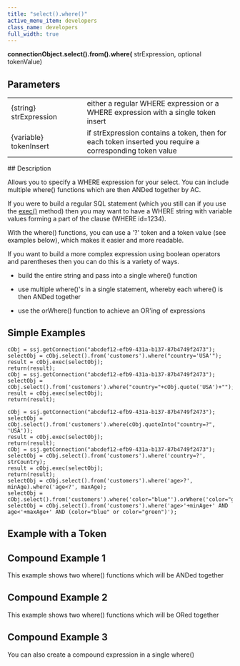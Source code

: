 ```yaml
---
title: "select().where()"
active_menu_item: developers
class_name: developers
full_width: true
---
```



**connectionObject.select().from().where(** strExpression, optional tokenValue)

## Parameters

<table>
<tr>
<td width="181">
{string} strExpression

</td>
<td width="18">
</td>
<td width="681">
either a regular WHERE expression or a WHERE expression with a single token insert

</td>
</tr>
<tr>
<td width="181">
{variable} tokenInsert

</td>
<td width="18">
</td>
<td width="681">
if strExpression contains a token, then for each token inserted you require a corresponding token value

</td>
</tr>
</table>
## Description

Allows you to specify a WHERE expression for your select. You can include multiple where() functions which are then ANDed together by AC.

If you were to build a regular SQL statement (which you still can if you use the [exec()](../exec) method) then you may want to have a WHERE string with variable values forming a part of the clause (WHERE id=1234).

With the where() functions, you can use a '?' token and a token value (see examples below), which makes it easier and more readable.

If you want to build a more complex expression using boolean operators and parentheses then you can do this is a variety of ways.

 - build the entire string and pass into a single where() function

 - use multiple where()'s in a single statement, whereby each where() is then ANDed together

 - use the orWhere() function to achieve an OR'ing of expressions

## Simple Examples

    cObj = ssj.getConnection("abcdef12-efb9-431a-b137-87b4749f2473");
    selectObj = cObj.select().from('customers').where("country='USA'");
    result = cObj.exec(selectObj);
    return(result);
    cObj = ssj.getConnection("abcdef12-efb9-431a-b137-87b4749f2473");
    selectObj = cObj.select().from('customers').where("country="+cObj.quote('USA')+"");
    result = cObj.exec(selectObj);
    return(result);
     
    cObj = ssj.getConnection("abcdef12-efb9-431a-b137-87b4749f2473");
    selectObj = cObj.select().from('customers').where(cObj.quoteInto("country=?", 'USA'));
    result = cObj.exec(selectObj);
    return(result);
    cObj = ssj.getConnection("abcdef12-efb9-431a-b137-87b4749f2473");
    selectObj = cObj.select().from('customers').where('country=?', strCountry);
    result = cObj.exec(selectObj);
    return(result);
    selectObj = cObj.select().from('customers').where('age>?', minAge).where('age<?', maxAge);
    selectObj = cObj.select().from('customers').where('color="blue"').orWhere('color="green"');
    selectObj = cObj.select().from('customers').where('age>'+minAge+' AND age<'+maxAge+' AND (color="blue" or color="green")');
   

## Example with a Token

## Compound Example 1

This example shows two where() functions which will be ANDed together

## Compound Example 2

This example shows two where() functions which will be ORed together

## Compound Example 3

You can also create a compound expression in a single where()

